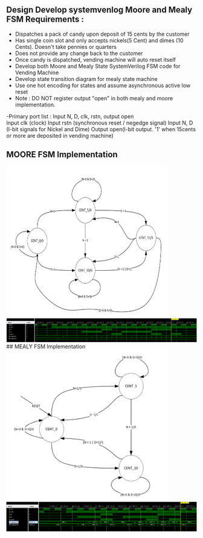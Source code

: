 ## Design Develop systemvenlog Moore and Mealy FSM Requirements : 
- Dispatches a pack of candy upon deposit of 15 cents by the customer
- Has single coin slot and only accepts nickels(5 Cent) and dimes (10 Cents). Doesn't take pennies or quarters 
- Does not provide any change back to the customer 
- Once candy is dispatched, vending machine will auto reset itself 
- Develop both Moore and Mealy State SystemVerilog FSM code for Vending Machine 
- Develop state transition diagram for mealy state machine 
- Use one hot encoding for states and assume asynchronous active low reset 
- Note : DO NOT register output "open" in both mealy and moore implementation. 

-Primary port list : Input N, D, clk, rstn, output open     
Input clk (clock) 
Input rstn (synchronous reset / negedge signal) 
Input N, D (I-bit signals for Nickel and Dime) 
Output open(l-bit output. '1' when 15cents or more are deposited in vending machine) 

## MOORE FSM Implementation 
<img src="day93_2.png" width="430" height="400">     
<img src="day93_1.png">      
## MEALY FSM Implementation 
<img src="day93_3.png" width="430" height="400">    
<img src="day93_4.png">   
